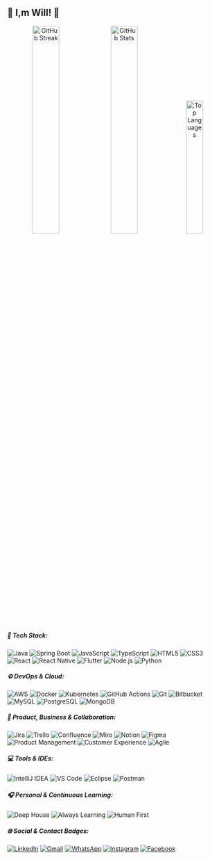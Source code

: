 ## 💜 I,m Will! 👋
<p align="center" >
  <img 
    src="https://github-readme-streak-stats-eight.vercel.app/?user=william-carvalho&theme=midnight-purple&hide_border=true&background=0d1117&border_radius=0" 
    alt="GitHub Streak" 
    width="35%" />
  <img 
    src="https://github-readme-stats.vercel.app/api?username=williamcarvalho&theme=midnight-purple&show_icons=true&hide_border=true&count_private=true&bg_color=0d1117&border_radius=0" 
    alt="GitHub Stats" 
    width="35%" />
  <img 
    src="https://github-readme-stats.vercel.app/api/top-langs/?username=william-carvalho&theme=midnight-purple&show_icons=true&hide_border=true&layout=compact&bg_color=0d1117&border_radius=0" 
    alt="Top Languages" 
    width="28%" />
</p>

##

<h5 align="left">🧠 Tech Stack:</h5>

![Java](https://img.shields.io/badge/-Java-333333?style=flat&logo=openjdk&logoColor=007396)
![Spring Boot](https://img.shields.io/badge/-Spring%20Boot-333333?style=flat&logo=springboot&logoColor=6DB33F)
![JavaScript](https://img.shields.io/badge/-JavaScript-333333?style=flat&logo=javascript)
![TypeScript](https://img.shields.io/badge/-TypeScript-333333?style=flat&logo=typescript&logoColor=3178C6)
![HTML5](https://img.shields.io/badge/-HTML5-333333?style=flat&logo=html5)
![CSS3](https://img.shields.io/badge/-CSS3-333333?style=flat&logo=css3&logoColor=1572B6)
![React](https://img.shields.io/badge/-React-333333?style=flat&logo=react)
![React Native](https://img.shields.io/badge/-React%20Native-333333?style=flat&logo=react)
![Flutter](https://img.shields.io/badge/-Flutter-333333?style=flat&logo=flutter)
![Node.js](https://img.shields.io/badge/-Node.js-333333?style=flat&logo=node.js)
![Python](https://img.shields.io/badge/-Python-333333?style=flat&logo=python)

<h5 align="left">⚙️ DevOps & Cloud:</h5>

![AWS](https://img.shields.io/badge/-AWS-232F3E?style=flat&logo=amazon-aws)
![Docker](https://img.shields.io/badge/-Docker-333333?style=flat&logo=docker)
![Kubernetes](https://img.shields.io/badge/-Kubernetes-333333?style=flat&logo=kubernetes)
![GitHub Actions](https://img.shields.io/badge/-GitHub%20Actions-333333?style=flat&logo=githubactions)
![Git](https://img.shields.io/badge/-Git-333333?style=flat&logo=git)
![Bitbucket](https://img.shields.io/badge/-Bitbucket-333333?style=flat&logo=bitbucket)
![MySQL](https://img.shields.io/badge/-MySQL-333333?style=flat&logo=mysql)
![PostgreSQL](https://img.shields.io/badge/-PostgreSQL-333333?style=flat&logo=postgresql)
![MongoDB](https://img.shields.io/badge/-MongoDB-333333?style=flat&logo=mongodb)

<h5 align="left">🧩 Product, Business & Collaboration:</h5>

![Jira](https://img.shields.io/badge/-Jira-333333?style=flat&logo=jira&logoColor=0052CC)
![Trello](https://img.shields.io/badge/-Trello-333333?style=flat&logo=trello&logoColor=007ACC)
![Confluence](https://img.shields.io/badge/-Confluence-333333?style=flat&logo=confluence&logoColor=172B4D)
![Miro](https://img.shields.io/badge/-Miro-333333?style=flat&logo=miro&logoColor=F7B500)
![Notion](https://img.shields.io/badge/-Notion-333333?style=flat&logo=notion)
![Figma](https://img.shields.io/badge/-Figma-333333?style=flat&logo=figma)
![Product Management](https://img.shields.io/badge/-Product%20Management-333333?style=flat&logo=target&logoColor=white)
![Customer Experience](https://img.shields.io/badge/-Customer%20Experience-333333?style=flat&logo=customer-io)
![Agile](https://img.shields.io/badge/-Agile%20Mindset-333333?style=flat&logo=scrumalliance)

<h5 align="left">💻 Tools & IDEs:</h5>

![IntelliJ IDEA](https://img.shields.io/badge/-IntelliJ%20IDEA-000000?style=flat&logo=intellijidea)
![VS Code](https://img.shields.io/badge/-VS%20Code-333333?style=flat&logo=visual-studio-code&logoColor=007ACC)
![Eclipse](https://img.shields.io/badge/-Eclipse-333333?style=flat&logo=eclipse-ide&logoColor=2C2255)
![Postman](https://img.shields.io/badge/-Postman-333333?style=flat&logo=postman)

<h5 align="left">🎧 Personal & Continuous Learning:</h5>

![Deep House](https://img.shields.io/badge/-🎧_Deep_House-333333?style=flat&logo=spotify&logoColor=1ED760)
![Always Learning](https://img.shields.io/badge/-📚_Always_Learning-333333?style=flat&logo=readme&logoColor=00B0FF)
![Human First](https://img.shields.io/badge/-❤️_Human_First-333333?style=flat&logo=heart&logoColor=FF5F5F)

<h5 align="left">🌐 Social & Contact Badges:</h5>

[![LinkedIn](https://img.shields.io/badge/-LinkedIn-0A66C2?style=flat&logo=linkedin&logoColor=white)](https://www.linkedin.com/in/SEU-USUARIO/)
[![Gmail](https://img.shields.io/badge/-Gmail-FF0000?style=flat&logo=gmail&logoColor=white)](mailto:SEUEMAIL@gmail.com)
[![WhatsApp](https://img.shields.io/badge/-WhatsApp-25D366?style=flat&logo=whatsapp&logoColor=white)](https://wa.me/55SEUNUMERO)
[![Instagram](https://img.shields.io/badge/-Instagram-E4405F?style=flat&logo=instagram&logoColor=white)](https://www.instagram.com/SEUUSUARIO)
[![Facebook](https://img.shields.io/badge/-Facebook-1877F2?style=flat&logo=facebook&logoColor=white)](https://www.facebook.com/SEUUSUARIO)

